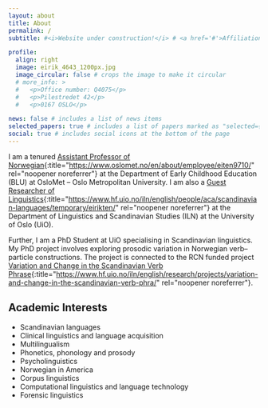 ```yaml
---
layout: about
title: About
permalink: /
subtitle: #<i>Website under construction!</i> # <a href='#'>Affiliations</a>. Address. Contacts. Moto. Etc.

profile:
  align: right
  image: eirik_4643_1200px.jpg
  image_circular: false # crops the image to make it circular
  # more_info: >
  #   <p>Office number: Q4075</p>
  #   <p>Pilestredet 42</p>
  #   <p>0167 OSLO</p>

news: false # includes a list of news items
selected_papers: true # includes a list of papers marked as "selected={true}"
social: true # includes social icons at the bottom of the page
---
```


I am a tenured [Assistant Professor of Norwegian](https://www.oslomet.no/en/about/employee/eiten9710/){:title="https://www.oslomet.no/en/about/employee/eiten9710/" rel="noopener noreferrer"} at the Department of Early Childhood Education (BLU) at OsloMet – Oslo Metropolitan University. I am also a [Guest Researcher of Linguistics](https://www.hf.uio.no/iln/english/people/aca/scandinavian-languages/temporary/eirikten/){:title="https://www.hf.uio.no/iln/english/people/aca/scandinavian-languages/temporary/eirikten/" rel="noopener noreferrer"} at the Department of Linguistics and Scandinavian Studies (ILN) at the University of Oslo (UiO).

Further, I am a PhD Student at UiO specialising in Scandinavian linguistics. My PhD project involves exploring prosodic variation in Norwegian verb–particle constructions. The project is connected to the RCN funded project [Variation and Change in the Scandinavian Verb Phrase](https://www.hf.uio.no/iln/english/research/projects/variation-and-change-in-the-scandinavian-verb-phra/){:title="https://www.hf.uio.no/iln/english/research/projects/variation-and-change-in-the-scandinavian-verb-phra/" rel="noopener noreferrer"}.

## Academic Interests

- Scandinavian languages
- Clinical linguistics and language acquisition
- Multilingualism
- Phonetics, phonology and prosody
- Psycholinguistics
- Norwegian in America
- Corpus linguistics
- Computational linguistics and language technology
- Forensic linguistics

<!-- Write your biography here. Tell the world about yourself. Link to your favorite [subreddit](http://reddit.com). You can put a picture in, too. The code is already in, just name your picture `prof_pic.jpg` and put it in the `img/` folder.

Put your address / P.O. box / other info right below your picture. You can also disable any of these elements by editing `profile` property of the YAML header of your `_pages/about.md`. Edit `_bibliography/papers.bib` and Jekyll will render your [publications page](/al-folio/publications/) automatically.

Link to your social media connections, too. This theme is set up to use [Font Awesome icons](https://fontawesome.com/) and [Academicons](https://jpswalsh.github.io/academicons/), like the ones below. Add your Facebook, Twitter, LinkedIn, Google Scholar, or just disable all of them. -->
